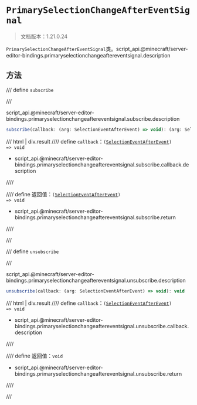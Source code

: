 # `PrimarySelectionChangeAfterEventSignal`

> 文档版本：1.21.0.24

`PrimarySelectionChangeAfterEventSignal`类。script_api.@minecraft/server-editor-bindings.primaryselectionchangeaftereventsignal.description

## 方法

/// define
`subscribe`


///

script_api.@minecraft/server-editor-bindings.primaryselectionchangeaftereventsignal.subscribe.description

```js
subscribe(callback: (arg: SelectionEventAfterEvent) => void): (arg: SelectionEventAfterEvent) => void
```

/// html | div.result
//// define
`callback`：<code>(<a href="../selectioneventafterevent/">SelectionEventAfterEvent</a>) =&gt; void</code>

- script_api.@minecraft/server-editor-bindings.primaryselectionchangeaftereventsignal.subscribe.callback.description


////

//// define
返回值：<code>(<a href="../selectioneventafterevent/">SelectionEventAfterEvent</a>) =&gt; void</code>

- script_api.@minecraft/server-editor-bindings.primaryselectionchangeaftereventsignal.subscribe.return


////

///


/// define
`unsubscribe`


///

script_api.@minecraft/server-editor-bindings.primaryselectionchangeaftereventsignal.unsubscribe.description

```js
unsubscribe(callback: (arg: SelectionEventAfterEvent) => void): void
```

/// html | div.result
//// define
`callback`：<code>(<a href="../selectioneventafterevent/">SelectionEventAfterEvent</a>) =&gt; void</code>

- script_api.@minecraft/server-editor-bindings.primaryselectionchangeaftereventsignal.unsubscribe.callback.description


////

//// define
返回值：`void`

- script_api.@minecraft/server-editor-bindings.primaryselectionchangeaftereventsignal.unsubscribe.return


////

///

